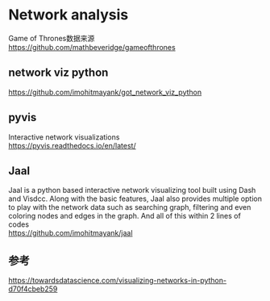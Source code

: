# Network analysis
Game of Thrones数据来源  https://github.com/mathbeveridge/gameofthrones

## network viz python
https://github.com/imohitmayank/got_network_viz_python

## pyvis
Interactive network visualizations<br/>
https://pyvis.readthedocs.io/en/latest/


## Jaal
Jaal is a python based interactive network visualizing tool built using Dash and Visdcc. Along with the basic features, Jaal also provides multiple option to play with the network data such as searching graph, filtering and even coloring nodes and edges in the graph. And all of this within 2 lines of codes <br/>
https://github.com/imohitmayank/jaal


## 参考
https://towardsdatascience.com/visualizing-networks-in-python-d70f4cbeb259

